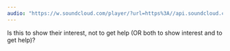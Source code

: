 ```yaml
---
audio: "https://w.soundcloud.com/player/?url=https%3A//api.soundcloud.com/tracks/1406190007%3Fsecret_token%3Ds-sTaVohCUjSn&color=%23ff5500&auto_play=true&hide_related=false&show_comments=true&show_user=true&show_reposts=false&show_teaser=true&visual=true"
---
```


Is this to show their interest, not to get help (OR both to show interest and to get help)?